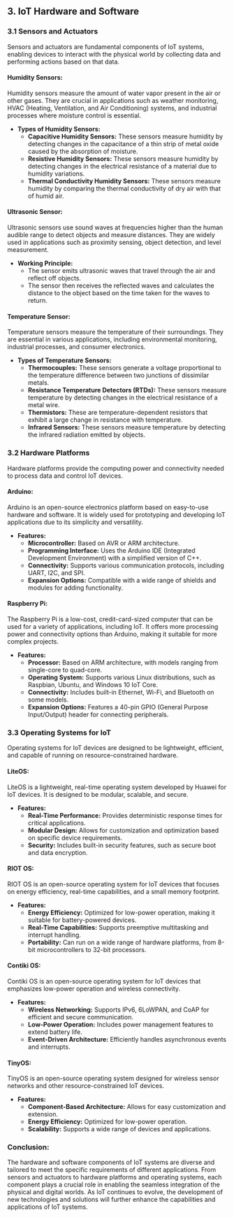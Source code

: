 ## **3. IoT Hardware and Software**

### **3.1 Sensors and Actuators**

Sensors and actuators are fundamental components of IoT systems, enabling devices to interact with the physical world by collecting data and performing actions based on that data.

#### **Humidity Sensors:**
Humidity sensors measure the amount of water vapor present in the air or other gases. They are crucial in applications such as weather monitoring, HVAC (Heating, Ventilation, and Air Conditioning) systems, and industrial processes where moisture control is essential.

- **Types of Humidity Sensors:**
  - **Capacitive Humidity Sensors:** These sensors measure humidity by detecting changes in the capacitance of a thin strip of metal oxide caused by the absorption of moisture.
  - **Resistive Humidity Sensors:** These sensors measure humidity by detecting changes in the electrical resistance of a material due to humidity variations.
  - **Thermal Conductivity Humidity Sensors:** These sensors measure humidity by comparing the thermal conductivity of dry air with that of humid air.

#### **Ultrasonic Sensor:**
Ultrasonic sensors use sound waves at frequencies higher than the human audible range to detect objects and measure distances. They are widely used in applications such as proximity sensing, object detection, and level measurement.

- **Working Principle:**
  - The sensor emits ultrasonic waves that travel through the air and reflect off objects.
  - The sensor then receives the reflected waves and calculates the distance to the object based on the time taken for the waves to return.

#### **Temperature Sensor:**
Temperature sensors measure the temperature of their surroundings. They are essential in various applications, including environmental monitoring, industrial processes, and consumer electronics.

- **Types of Temperature Sensors:**
  - **Thermocouples:** These sensors generate a voltage proportional to the temperature difference between two junctions of dissimilar metals.
  - **Resistance Temperature Detectors (RTDs):** These sensors measure temperature by detecting changes in the electrical resistance of a metal wire.
  - **Thermistors:** These are temperature-dependent resistors that exhibit a large change in resistance with temperature.
  - **Infrared Sensors:** These sensors measure temperature by detecting the infrared radiation emitted by objects.

### **3.2 Hardware Platforms**

Hardware platforms provide the computing power and connectivity needed to process data and control IoT devices.

#### **Arduino:**
Arduino is an open-source electronics platform based on easy-to-use hardware and software. It is widely used for prototyping and developing IoT applications due to its simplicity and versatility.

- **Features:**
  - **Microcontroller:** Based on AVR or ARM architecture.
  - **Programming Interface:** Uses the Arduino IDE (Integrated Development Environment) with a simplified version of C++.
  - **Connectivity:** Supports various communication protocols, including UART, I2C, and SPI.
  - **Expansion Options:** Compatible with a wide range of shields and modules for adding functionality.

#### **Raspberry Pi:**
The Raspberry Pi is a low-cost, credit-card-sized computer that can be used for a variety of applications, including IoT. It offers more processing power and connectivity options than Arduino, making it suitable for more complex projects.

- **Features:**
  - **Processor:** Based on ARM architecture, with models ranging from single-core to quad-core.
  - **Operating System:** Supports various Linux distributions, such as Raspbian, Ubuntu, and Windows 10 IoT Core.
  - **Connectivity:** Includes built-in Ethernet, Wi-Fi, and Bluetooth on some models.
  - **Expansion Options:** Features a 40-pin GPIO (General Purpose Input/Output) header for connecting peripherals.

### **3.3 Operating Systems for IoT**

Operating systems for IoT devices are designed to be lightweight, efficient, and capable of running on resource-constrained hardware.

#### **LiteOS:**
LiteOS is a lightweight, real-time operating system developed by Huawei for IoT devices. It is designed to be modular, scalable, and secure.

- **Features:**
  - **Real-Time Performance:** Provides deterministic response times for critical applications.
  - **Modular Design:** Allows for customization and optimization based on specific device requirements.
  - **Security:** Includes built-in security features, such as secure boot and data encryption.

#### **RIOT OS:**
RIOT OS is an open-source operating system for IoT devices that focuses on energy efficiency, real-time capabilities, and a small memory footprint.

- **Features:**
  - **Energy Efficiency:** Optimized for low-power operation, making it suitable for battery-powered devices.
  - **Real-Time Capabilities:** Supports preemptive multitasking and interrupt handling.
  - **Portability:** Can run on a wide range of hardware platforms, from 8-bit microcontrollers to 32-bit processors.

#### **Contiki OS:**
Contiki OS is an open-source operating system for IoT devices that emphasizes low-power operation and wireless connectivity.

- **Features:**
  - **Wireless Networking:** Supports IPv6, 6LoWPAN, and CoAP for efficient and secure communication.
  - **Low-Power Operation:** Includes power management features to extend battery life.
  - **Event-Driven Architecture:** Efficiently handles asynchronous events and interrupts.

#### **TinyOS:**
TinyOS is an open-source operating system designed for wireless sensor networks and other resource-constrained IoT devices.

- **Features:**
  - **Component-Based Architecture:** Allows for easy customization and extension.
  - **Energy Efficiency:** Optimized for low-power operation.
  - **Scalability:** Supports a wide range of devices and applications.

### **Conclusion:**
The hardware and software components of IoT systems are diverse and tailored to meet the specific requirements of different applications. From sensors and actuators to hardware platforms and operating systems, each component plays a crucial role in enabling the seamless integration of the physical and digital worlds. As IoT continues to evolve, the development of new technologies and solutions will further enhance the capabilities and applications of IoT systems.
